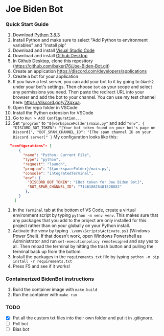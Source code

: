 # Joe Biden Bot
### Quick Start Guide
1. Download [Python 3.8.3](https://www.python.org/downloads/)
1. Install Python and make sure to select "Add Python to environment variables" and "Install pip"
1. Download and install [Visual Studio Code](https://code.visualstudio.com/)
1. Download and install [Github Desktop](https://desktop.github.com/)
1. In Github Desktop, clone this repository (https://github.com/bakerj76/Joe-Biden-Bot.git)
1. Create an application https://discord.com/developers/applications
1. Create a bot for your application
1. If you have a test server, you can add your bot to it by going to `OAuth2` under your bot's settings. Then choose `bot` as your scope and select any permissions you need. Then paste the redirect URL into your browser and add the bot to your channel. You can use my test channel here: https://discord.gg/y7Xgxua.
1. Open the repo folder in VSCode
1. Install the Python extension for VSCode
1. Go to `Run > Add Configuration...`
1. Set `"program"` to `"${workspaceFolder}/main.py"` and add `"env": { "DISCORD_BOT_TOKEN": "[Your bot token found on your bot's page on Discord]", "BOT_SPAM_CHANNEL_ID": "[The spam channel ID on your Discord server]" }`
My configuration looks like this:
```json
  "configurations": [
      {
        "name": "Python: Current File",
        "type": "python",
        "request": "launch",
        "program": "${workspaceFolder}/main.py",
        "console": "integratedTerminal",
        "env": {
          "DISCORD_BOT_TOKEN": "[Bot token for Joe Biden Bot]",
          "BOT_SPAM_CHANNEL_ID": "714618628401528882"
         },
      }
    ]
```
1. In the `Terminal` tab at the bottom of VS Code, create a virtual environment script by typing `python -m venv venv`. This makes sure that any packages that you add to the project are only installed for this project rather than on your globally on your Python install.
1. Activate the venv by typing `.\venv\Scripts\Activate.ps1` (Windows Power Shell). If that doesn't work, open Windows Powershell as Administrator and run `set-executionpolicy remotesigned` and say yes to all. Then reload the terminal by hitting the trash button and pulling the terminal back up from the bottom.
1. Install the packages in the `requirements.txt` file by typing `python -m pip install -r requirements.txt`
1. Press F5 and see if it works!
### Containerized BidenBot instructions
1. Build the container image with `make build`
1. Run the container with `make run`

### TODO
- [x] Put all the custom txt files into their own folder and put it in .gitignore.
- [ ] Poll bot
- [ ] Bias bot
